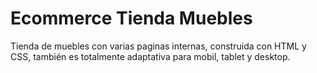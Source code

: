 # Ecommerce Tienda Muebles
Tienda de muebles con varias paginas internas, construida con HTML y CSS, también es totalmente adaptativa para mobil, tablet y desktop.
